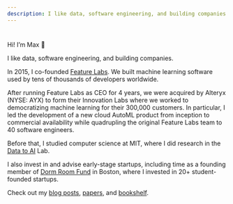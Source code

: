 ```yaml
---
description: I like data, software engineering, and building companies.
---
```

#
# 
# 

Hi! I’m Max 👋

I like data, software engineering, and building companies.

In 2015, I co-founded [Feature Labs][1]. We built machine learning software used by tens of thousands of developers worldwide. 

After running Feature Labs as CEO for 4 years, we were acquired by Alteryx (NYSE: AYX) to form their Innovation Labs where we worked to democratizing machine learning for their 300,000 customers. In particular, I led the development of a new cloud AutoML product from inception to commercial availability while quadrupling the original Feature Labs team to 40 software engineers.

Before that, I studied computer science at MIT, where I did research in the [Data to AI][2] Lab.

I also invest in and advise early-stage startups, including time as a founding member of [Dorm Room Fund][6] in Boston, where I invested in 20+ student-founded startups.

Check out my [blog posts][3], [papers][4], and [bookshelf][5].

[1]: https://www.crunchbase.com/organization/feature-labs
[2]: https://dai.lids.mit.edu/
[3]: /posts
[4]: /papers
[5]: /bookshelf
[6]: https://www.dormroomfund.com/